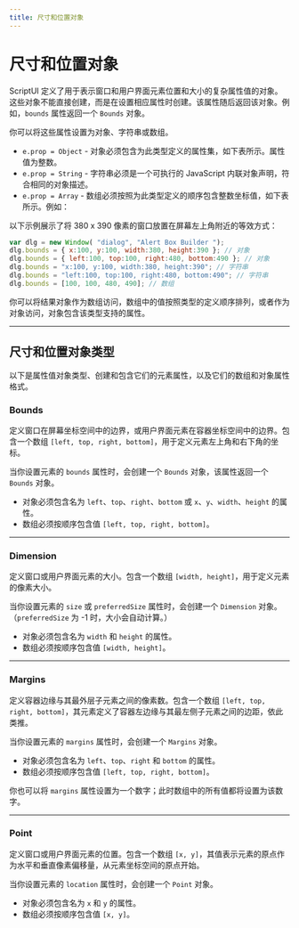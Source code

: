```yaml
---
title: 尺寸和位置对象
---
```

# 尺寸和位置对象

ScriptUI 定义了用于表示窗口和用户界面元素位置和大小的复杂属性值的对象。这些对象不能直接创建，而是在设置相应属性时创建。该属性随后返回该对象。例如，`bounds` 属性返回一个 `Bounds` 对象。

你可以将这些属性设置为对象、字符串或数组。

- `e.prop = Object` - 对象必须包含为此类型定义的属性集，如下表所示。属性值为整数。
- `e.prop = String` - 字符串必须是一个可执行的 JavaScript 内联对象声明，符合相同的对象描述。
- `e.prop = Array` - 数组必须按照为此类型定义的顺序包含整数坐标值，如下表所示。例如：

以下示例展示了将 380 x 390 像素的窗口放置在屏幕左上角附近的等效方式：

```javascript
var dlg = new Window( "dialog", "Alert Box Builder ");
dlg.bounds = { x:100, y:100, width:380, height:390 }; // 对象
dlg.bounds = { left:100, top:100, right:480, bottom:490 }; // 对象
dlg.bounds = "x:100, y:100, width:380, height:390"; // 字符串
dlg.bounds = "left:100, top:100, right:480, bottom:490"; // 字符串
dlg.bounds = [100, 100, 480, 490]; // 数组
```

你可以将结果对象作为数组访问，数组中的值按照类型的定义顺序排列，或者作为对象访问，对象包含该类型支持的属性。

---

## 尺寸和位置对象类型

以下是属性值对象类型、创建和包含它们的元素属性，以及它们的数组和对象属性格式。

### Bounds

定义窗口在屏幕坐标空间中的边界，或用户界面元素在容器坐标空间中的边界。包含一个数组 `[left, top, right, bottom]`，用于定义元素左上角和右下角的坐标。

当你设置元素的 `bounds` 属性时，会创建一个 `Bounds` 对象，该属性返回一个 `Bounds` 对象。

- 对象必须包含名为 `left`、`top`、`right`、`bottom` 或 `x`、`y`、`width`、`height` 的属性。
- 数组必须按顺序包含值 `[left, top, right, bottom]`。

---

### Dimension

定义窗口或用户界面元素的大小。包含一个数组 `[width, height]`，用于定义元素的像素大小。

当你设置元素的 `size` 或 `preferredSize` 属性时，会创建一个 `Dimension` 对象。（`preferredSize` 为 -1 时，大小会自动计算。）

- 对象必须包含名为 `width` 和 `height` 的属性。
- 数组必须按顺序包含值 `[width, height]`。

---

### Margins

定义容器边缘与其最外层子元素之间的像素数。包含一个数组 `[left, top, right, bottom]`，其元素定义了容器左边缘与其最左侧子元素之间的边距，依此类推。

当你设置元素的 `margins` 属性时，会创建一个 `Margins` 对象。

- 对象必须包含名为 `left`、`top`、`right` 和 `bottom` 的属性。
- 数组必须按顺序包含值 `[left, top, right, bottom]`。

你也可以将 `margins` 属性设置为一个数字；此时数组中的所有值都将设置为该数字。

---

### Point

定义窗口或用户界面元素的位置。包含一个数组 `[x, y]`，其值表示元素的原点作为水平和垂直像素偏移量，从元素坐标空间的原点开始。

当你设置元素的 `location` 属性时，会创建一个 `Point` 对象。

- 对象必须包含名为 `x` 和 `y` 的属性。
- 数组必须按顺序包含值 `[x, y]`。